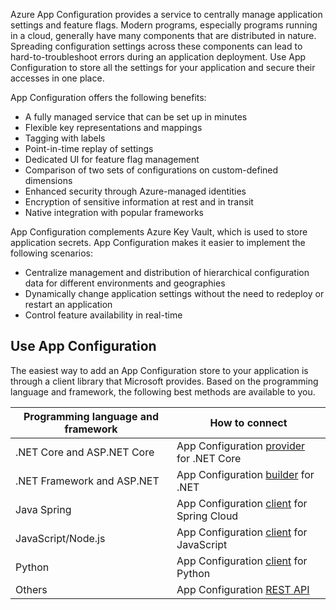 
Azure App Configuration provides a service to centrally manage application settings and feature flags. Modern programs, especially programs running in a cloud, generally have many components that are distributed in nature. Spreading configuration settings across these components can lead to hard-to-troubleshoot errors during an application deployment. Use App Configuration to store all the settings for your application and secure their accesses in one place.

App Configuration offers the following benefits:

* A fully managed service that can be set up in minutes
* Flexible key representations and mappings
* Tagging with labels
* Point-in-time replay of settings
* Dedicated UI for feature flag management
* Comparison of two sets of configurations on custom-defined dimensions
* Enhanced security through Azure-managed identities
* Encryption of sensitive information at rest and in transit
* Native integration with popular frameworks

App Configuration complements Azure Key Vault, which is used to store application secrets. App Configuration makes it easier to implement the following scenarios:

* Centralize management and distribution of hierarchical configuration data for different environments and geographies
* Dynamically change application settings without the need to redeploy or restart an application
* Control feature availability in real-time

## Use App Configuration

The easiest way to add an App Configuration store to your application is through a client library that Microsoft provides. Based on the programming language and framework, the following best methods are available to you.

| Programming language and framework | How to connect |
|--|--|
| .NET Core and ASP.NET Core | App Configuration [provider](/dotnet/api/Microsoft.Extensions.Configuration.AzureAppConfiguration) for .NET Core |
| .NET Framework and ASP.NET | App Configuration [builder](https://github.com/aspnet/MicrosoftConfigurationBuilders/blob/main/README.md#azureappconfigurationbuilder) for .NET |
| Java Spring | App Configuration [client](https://microsoft.github.io/spring-cloud-azure/docs/azure-app-configuration/2.9.0/reference/html/index.html) for Spring Cloud |
| JavaScript/Node.js | App Configuration [client](https://github.com/Azure/azure-sdk-for-js/tree/main/sdk/appconfiguration/app-configuration) for JavaScript |
| Python | App Configuration [client](https://github.com/Azure/azure-sdk-for-python/tree/main/sdk/appconfiguration/azure-appconfiguration) for Python |
| Others | App Configuration [REST API](/rest/api/appconfiguration/) |  

